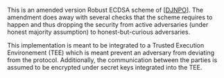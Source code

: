 This is an amended version Robust ECDSA scheme of \[[DJNPO](https://eprint.iacr.org/2020/501.pdf)\].
The amendment does away with several checks that the scheme requires to happen and thus dropping the security from active adversaries (under honest majority assumption) to honest-but-curious adversaries.

This implementation is meant to be integrated to a Trusted Execution Environement (TEE) which is meant prevent an adversary from deviating from the protocol. Additionally, the communication between the parties is assumed to be encrypted under secret keys integrated into the TEE.